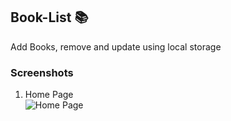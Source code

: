 ## Book-List 📚
Add Books, remove and update using local storage 

### Screenshots

<ol>
  <li>Home Page <br>
    <img src="docs/img0-homepage" alt="Home Page">
  </li>
<!--   <li>When empty input is given, alerts <br>
    <img src="docs/empty_input.png" alt="Empty Input Alert">
  </li> -->
</ol>

